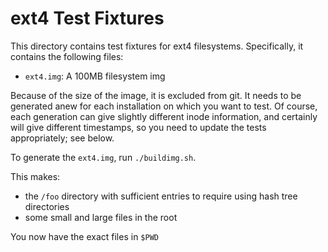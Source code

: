 # ext4 Test Fixtures
This directory contains test fixtures for ext4 filesystems. Specifically, it contains the following files:

* `ext4.img`: A 100MB filesystem img

Because of the size of the image, it is excluded from git. It needs to be generated anew for each
installation on which you want to test. Of course, each generation can give slightly different
inode information, and certainly will give different timestamps, so you need to update the tests
appropriately; see below.

To generate the `ext4.img`, run `./buildimg.sh`.

This makes:

* the `/foo` directory with sufficient entries to require using hash tree directories
* some small and large files in the root

You now have the exact files in `$PWD`
